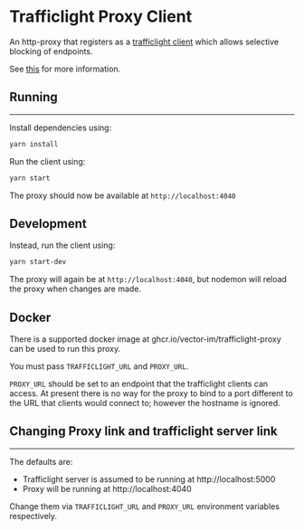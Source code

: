 # Trafficlight Proxy Client

An http-proxy that registers as a [trafficlight client](https://github.com/matrix-org/trafficlight) which allows selective blocking of endpoints.  

See [this](https://github.com/matrix-org/trafficlight/pull/28/files) for more information.

## Running
---
Install dependencies using:
```bash
yarn install
```

Run the client using:
```bash
yarn start
```
The proxy should now be available at `http://localhost:4040`

## Development

Instead, run the client using:
```bash
yarn start-dev
```

The proxy will again be at `http://localhost:4040`, but nodemon will reload the proxy when changes are made.

## Docker

There is a supported docker image at ghcr.io/vector-im/trafficlight-proxy can be used to run this proxy.

You must pass `TRAFFICLIGHT_URL` and `PROXY_URL`.

`PROXY_URL` should be set to an endpoint that the trafficlight clients can access. At present there is no way for the proxy to bind to a port different to the URL that clients would connect to; however the hostname is ignored.

## Changing Proxy link and trafficlight server link
---
The defaults are:
- Trafficlight server is assumed to be running at http://localhost:5000
- Proxy will be running at http://localhost:4040

Change them via `TRAFFICLIGHT_URL` and `PROXY_URL` environment variables respectively.
